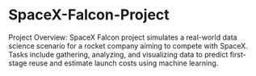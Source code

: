 # SpaceX-Falcon-Project
Project Overview: SpaceX Falcon project simulates a real-world data science scenario for a rocket company aiming to compete with SpaceX. Tasks include gathering, analyzing, and visualizing data to predict first-stage reuse and estimate launch costs using machine learning.
